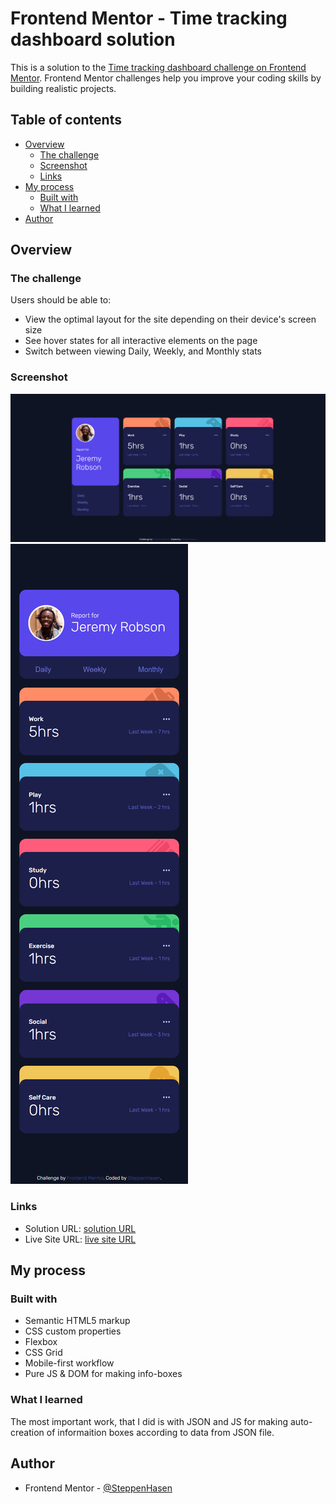 # Frontend Mentor - Time tracking dashboard solution

This is a solution to the [Time tracking dashboard challenge on Frontend Mentor](https://www.frontendmentor.io/challenges/time-tracking-dashboard-UIQ7167Jw). Frontend Mentor challenges help you improve your coding skills by building realistic projects. 

## Table of contents

- [Overview](#overview)
  - [The challenge](#the-challenge)
  - [Screenshot](#screenshot)
  - [Links](#links)
- [My process](#my-process)
  - [Built with](#built-with)
  - [What I learned](#what-i-learned)
- [Author](#author)

## Overview

### The challenge

Users should be able to:

- View the optimal layout for the site depending on their device's screen size
- See hover states for all interactive elements on the page
- Switch between viewing Daily, Weekly, and Monthly stats

### Screenshot

![desktop version](./desktop.png)
![mobile version](./mobile.png)

### Links

- Solution URL: [solution URL](https://github.com/SteppenHasen/FrontEnd-Exercises/tree/main/time-tracking-dashboard-main)
- Live Site URL: [live site URL](https://steppenhasen.github.io/FrontEnd-Exercises/time-tracking-dashboard-main/index.html)

## My process

### Built with

- Semantic HTML5 markup
- CSS custom properties
- Flexbox
- CSS Grid
- Mobile-first workflow
- Pure JS & DOM for making info-boxes

### What I learned
The most important work, that I did is with JSON and JS for making auto-creation of informaition boxes according to data from JSON file.

## Author

- Frontend Mentor - [@SteppenHasen](https://www.frontendmentor.io/profile/SteppenHasen)
